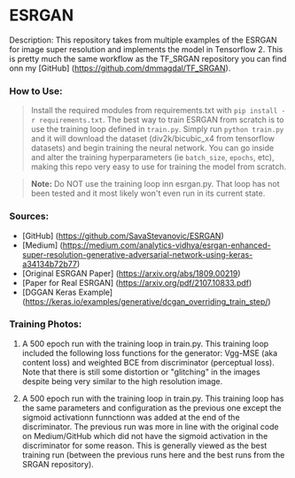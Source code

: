 # ESRGAN

Description: This repository takes from multiple examples of the ESRGAN for image super resolution and implements the model in Tensorflow 2. This is  pretty much the same workflow as the TF_SRGAN repository you can find onn my [GitHub] (https://github.com/dmmagdal/TF_SRGAN).

### How to Use:

 > Install the required modules from requirements.txt with `pip install -r requirements.txt`. The best way to train ESRGAN from scratch is to use the training loop defined in `train.py`. Simply run `python train.py` and it will download the dataset (div2k/bicubic_x4 from tensorflow datasets) and begin training the neural network. You can go inside and alter the training hyperparameters (ie `batch_size`, `epochs`, etc), making this repo very easy to use for training the model from scratch.

 > **Note:** Do NOT use the training loop inn esrgan.py. That loop has not been tested and it most likely won't even run in its current state.


### Sources:

 - [GitHub] (https://github.com/SavaStevanovic/ESRGAN)
 - [Medium] (https://medium.com/analytics-vidhya/esrgan-enhanced-super-resolution-generative-adversarial-network-using-keras-a34134b72b77)
 - [Original ESRGAN Paper] (https://arxiv.org/abs/1809.00219)
 - [Paper for Real ESRGAN] (https://arxiv.org/pdf/2107.10833.pdf)
 - [DGGAN Keras Example] (https://keras.io/examples/generative/dcgan_overriding_train_step/)


### Training Photos:

1) A 500 epoch run with the training loop in train.py. This training loop included the following loss functions for the generator: Vgg-MSE (aka content loss) and weighted BCE from discriminator (perceptual loss). Note that there is still some distortion or "glitching" in the images despite being very similar to the high resolution image. 

2) A 500 epoch run with the training loop in train.py. This training loop has the same parameters and configuration as the previous one except the sigmoid activationn funnctionn was added at the end of the discriminator. The previous run was more in line with the original code on Medium/GitHub which did not have the sigmoid activation in the discriminator for some reason. This is generally viewed as  the best training run (between the previous runs here and the best runs from the SRGAN repository).